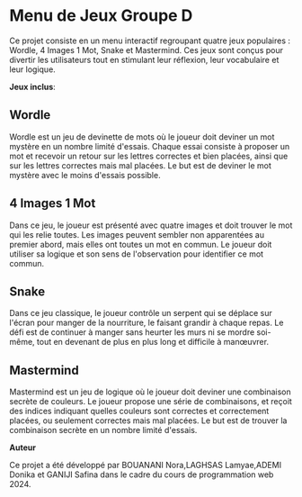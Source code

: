 
# Menu de Jeux Groupe D

Ce projet consiste en un menu interactif regroupant quatre jeux populaires : Wordle, 4 Images 1 Mot, Snake et Mastermind. Ces jeux sont conçus pour divertir les utilisateurs tout en stimulant leur réflexion, leur vocabulaire et leur logique.

**Jeux inclus**:

## Wordle
Wordle est un jeu de devinette de mots où le joueur doit deviner un mot mystère en un nombre limité d'essais. Chaque essai consiste à proposer un mot et recevoir un retour sur les lettres correctes et bien placées, ainsi que sur les lettres correctes mais mal placées. Le but est de deviner le mot mystère avec le moins d'essais possible.

## 4 Images 1 Mot
Dans ce jeu, le joueur est présenté avec quatre images et doit trouver le mot qui les relie toutes. Les images peuvent sembler non apparentées au premier abord, mais elles ont toutes un mot en commun. Le joueur doit utiliser sa logique et son sens de l'observation pour identifier ce mot commun.

## Snake
Dans ce jeu classique, le joueur contrôle un serpent qui se déplace sur l'écran pour manger de la nourriture, le faisant grandir à chaque repas. Le défi est de continuer à manger sans heurter les murs ni se mordre soi-même, tout en devenant de plus en plus long et difficile à manœuvrer.

## Mastermind
Mastermind est un jeu de logique où le joueur doit deviner une combinaison secrète de couleurs. Le joueur propose une série de combinaisons, et reçoit des indices indiquant quelles couleurs sont correctes et correctement placées, ou seulement correctes mais mal placées. Le but est de trouver la combinaison secrète en un nombre limité d'essais.

**Auteur**

Ce projet a été développé par BOUANANI Nora,LAGHSAS Lamyae,ADEMI Donika et GANIJI Safina dans le cadre du cours de programmation web 2024.